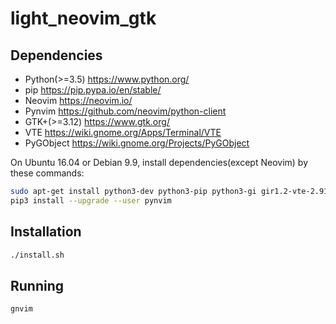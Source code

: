 # light_neovim_gtk

## Dependencies

* Python(>=3.5) https://www.python.org/
* pip https://pip.pypa.io/en/stable/
* Neovim https://neovim.io/
* Pynvim https://github.com/neovim/python-client
* GTK+(>=3.12) https://www.gtk.org/
* VTE https://wiki.gnome.org/Apps/Terminal/VTE
* PyGObject https://wiki.gnome.org/Projects/PyGObject

On Ubuntu 16.04 or Debian 9.9, install dependencies(except Neovim) by these commands:

```sh
sudo apt-get install python3-dev python3-pip python3-gi gir1.2-vte-2.91
pip3 install --upgrade --user pynvim
```

## Installation

```sh
./install.sh
```

## Running

```sh
gnvim
```
